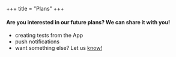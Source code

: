 +++
title = "Plans"
+++

#### Are you interested in our future plans? We can share it with you!

* creating tests from the App
* push notifications
* want something else? Let us [know!](https://trello.com/b/1ahG9Rv0)
